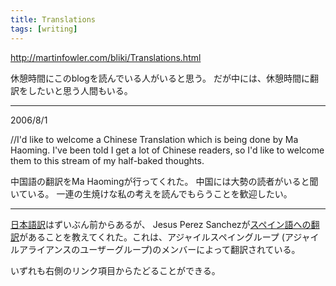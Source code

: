 ```yaml
---
title: Translations
tags: [writing]
---
```


http://martinfowler.com/bliki/Translations.html

休憩時間にこのblogを読んでいる人がいると思う。
だが中には、休憩時間に翻訳をしたいと思う人間もいる。

----
2006/8/1

//I'd like to welcome a Chinese Translation which is being done by Ma Haoming. I've been told I get a lot of Chinese readers, so I'd like to welcome them to this stream of my half-baked thoughts.

中国語の翻訳をMa Haomingが行ってくれた。
中国には大勢の読者がいると聞いている。
一連の生焼けな私の考えを読んでもらうことを歓迎したい。

----
[日本語訳](http://capsctrl.que.jp/kdmsnr/wiki/bliki/)はずいぶん前からあるが、
Jesus Perez Sanchezが[スペイン語への翻訳](http://www.agile-spain.com/agilev2/blog/traduccionmartinfowler)があることを教えてくれた。これは、アジャイルスペイングループ (アジャイルアライアンスのユーザーグループ)のメンバーによって翻訳されている。

いずれも右側のリンク項目からたどることができる。
